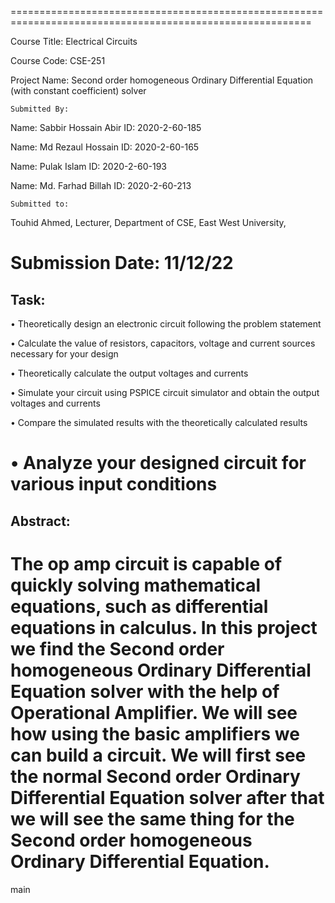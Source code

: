 ==========================================================================================================

Course Title: Electrical Circuits

Course Code: CSE-251

Project Name: Second order homogeneous Ordinary Differential Equation (with constant coefficient) solver


    Submitted By:
Name: Sabbir Hossain Abir
ID: 2020-2-60-185

Name: Md Rezaul Hossain
ID: 2020-2-60-165

Name: Pulak Islam
ID: 2020-2-60-193

Name: Md. Farhad Billah
ID: 2020-2-60-213

    Submitted to:
Touhid Ahmed,
Lecturer,
Department of CSE, East West University,

Submission Date: 11/12/22
=====================================================================================================


Task:
-----------------------------------------------------------------------------------------------------
• Theoretically design an electronic circuit following the problem statement

• Calculate the value of resistors, capacitors, voltage and current sources necessary for your design

• Theoretically calculate the output voltages and currents

• Simulate your circuit using PSPICE circuit simulator and obtain the output voltages and currents 

• Compare the simulated results with the theoretically calculated results

• Analyze your designed circuit for various input conditions
======================================================================================================

Abstract:
-------------------------------------------------------------------------------------------------------
The op amp circuit is capable of quickly solving mathematical equations, such as differential equations
in calculus. In this project we find the Second order homogeneous Ordinary Differential Equation solver 
with the help of Operational Amplifier. We will see how using the basic amplifiers we can build a 
circuit. We will first see the normal Second order Ordinary Differential Equation solver after that we 
will see the same thing for the Second order homogeneous Ordinary Differential Equation.
========================================================================================================
 main
